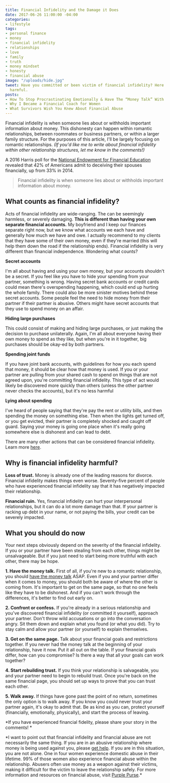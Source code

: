 ```yaml
---
title: Financial Infidelity and the Damage it Does
date: 2017-06-26 11:00:00 -04:00
categories:
- lifestyle
tags:
- personal finance
- money
- financial infidelity
- relationships
- love
- family
- truth
- money mindset
- honesty
- financial abuse
image: "/uploads/hide.jpg"
tweet: Have you committed or been victim of financial infidelity? Here's why it's
  harmful.
posts:
- How To Stop Procrastinating Emotionally & Have The “Money Talk” With Your S.O.
- Why I Became a Financial Coach for Women
- What Survivors Wish You Knew About Financial Abuse
---
```


Financial infidelity is when someone lies about or withholds important information about money. This dishonesty can happen within romantic relationships, between roommates or business partners, or within a larger family structure.  For the purposes of this article, I'll be largely focusing on romantic relationships. *(If you'd like me to write about financial infidelity within other relationship structures, let me know in the comments!)*

A 2016 Harris poll for the [National Endowment for Financial Education ](http://www.nefe.org/press-room/news/americans-confess-to-financial-infidelity.aspx)revealed that 42% of Americans admit to deceiving their spouses financially, up from 33% in 2014.

> Financial infidelity is when someone lies about or withholds important information about money.

## What counts as financial infidelity?

Acts of financial infidelity are wide-ranging. The can be seemingly harmless, or severely damaging. **This is different than having your own separate financial accounts.** My boyfriend and I keep our finances separate right now, but we know what accounts we each have and generally how much we have and owe. I actually recommend to my clients that they have some of their own money, even if they're married (this will help them down the road if the relationship ends). Financial infidelity is very different than financial independence. Wondering what counts?

**Secret accounts**

I'm all about having and using your own money, but your accounts shouldn't be a secret. If you feel like you have to hide your spending from your partner, something is wrong. Having secret bank accounts or credit cards could mean there's overspending happening, which could end up hurting the whole family. There could also be more sinister motives behind these secret accounts. Some people feel the need to hide money from their partner if their partner is abusive. Others might have secret accounts that they use to spend money on an affair.

**Hiding large purchases**

This could consist of making and hiding large purchases, or just making the decision to purchase unilaterally. Again, I'm all about everyone having their own money to spend as they like, but when you're in it together, big purchases should be okay-ed by both partners. 

**Spending joint funds**

If you have joint bank accounts, with guidelines for how you each spend that money, it should be clear how that money is used. If you or your partner are pulling from your shared cash to spend on things that are not agreed upon, you're committing financial infidelity. This type of act would likely be discovered more quickly than others (unless the other partner never checks the accounts), but it's no less harmful

**Lying about spending**

I've heard of people saying that they're pay the rent or utility bills, and then spending the money on something else. Then when the lights get turned off, or you get evicted, their partner is completely shocked and caught off guard. Saying your money is going one place when it's really going somewhere else is dishonest and can lead to debt.

There are many other actions that can be considered financial infidelity. Learn more [here](https://www.forbes.com/sites/vanessamcgrady/2016/06/02/infidelity/#5eb6147d3735).

## Why is financial infidelity harmful?

**Loss of trust.** Money is already one of the leading reasons for divorce. Financial infidelity makes things even worse. Seventy-five percent of people who have experienced financial infidelity say that it has negatively impacted their relationship.

**Financial ruin.** Yes, financial infidelity can hurt your interpersonal relationships, but it can do a lot more damage than that. If your partner is racking up debt in your name, or not paying the bills, your credit can be severely impacted. 

## What you should do now

Your next steps obviously depend on the severity of the financial infidelity. If you or your partner have been stealing from each other, things might be unsalvageable.  But if you just need to start being more truthful with each other, there may be hope.

**1. Have the money talk.** First of all, if you're new to a romantic relationship, you should [have the money talk](https://www.maggiegermano.com/blog/have-the-money-talk) ASAP. Even if you and your partner differ when it comes to money, you should both be aware of where the other is coming from. It's important to get on the same page, so that no one feels like they have to be dishonest. And if you can't work through the differences, it's better to find out early on.

**2. Confront or confess.** If you're already in a serious relationship and you've discovered financial infidelity (or committed it yourself), approach your partner. Don't throw wild accusations or go into the conversation angry. Sit them down and explain what you found (or what you did). Try to stay calm and allow your partner (or yourself) to explain themselves. 

**3. Get on the same page.** Talk about your financial goals and restrictions together. If you never had the money talk at the beginning of your relationship, have it now. Put it all out on the table. If your financial goals differ, how can you compromise? Is there a way that all your goals can work together?

**4. Start rebuilding trust.** If you think your relationship is salvageable, you and your partner need to begin to rebuild trust. Once you're back on the same financial page, you should set up ways to prove that you can trust each other. 

**5. Walk away.** If things have gone past the point of no return, sometimes the only option is to walk away. If you know you could never trust your partner again, it's okay to admit that. Be as kind as you can, protect yourself (financially, emotionally, physically), and start the process of leaving.

*If you have experienced financial fidelity, please share your story in the comments! *

\*I want to point out that financial infidelity and financial abuse are not necessarily the same thing. If you are in an abusive relationship where money is being used against you, please [get help](http://www.thehotline.org/). If you are in this situation, you are not alone. One in four women experience domestic abuse in their lifetime. 99% of those women also experience financial abuse within the relationship. Abusers often use money as a weapon against their victims, making it difficult for the victim to leave the relationship safely. For more information and resources on financial abuse, visit [Purple Purse](http://purplepurse.com/).\*